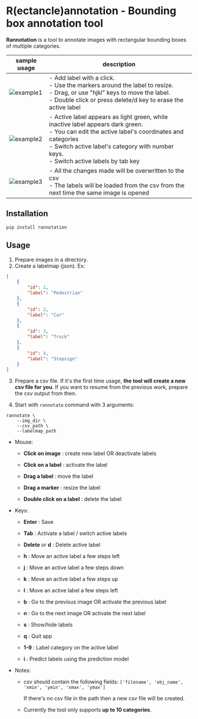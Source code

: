 R(ectancle)annotation - Bounding box annotation tool
===============

**Rannotation** is a tool to annotate images with rectangular bounding boxes of multiple categories.


|  sample usage  |  description  |
| ----- | ----- |
|  ![example1](sample/add_resize_move.gif)  |  - Add label with a click.<br>  - Use the markers around the label to resize.<br>  - Drag, or use "hjkl" keys to move the label.<br>  - Double click or press delete/d key to erase the active label<br>  |
|  ![example2](sample/multilabel.gif)  |  - Active label appears as light green, while inactive label appears dark green.<br>  - You can edit the active label's coordinates and categories<br>  - Switch active label's category with number keys.<br>  - Switch active labels by tab key  |
|  ![example3](sample/csv_resume.gif)  |  - All the changes made will be overwritten to the csv<br>  - The labels will be loaded from the csv from the next time the same image is opened  |



## Installation

```shell
pip install rannotation
```

## Usage

1. Prepare images in a directory.
2. Create a labelmap (json). Ex:

```json
[
    {
        "id": 1,
        "label": "Pedestrian"
    },
    {
        "id": 2,
        "label": "Car"
    },
    {
        "id": 3,
        "label": "Truck"
    },
    {
        "id": 4,
        "label": "Stopsign"
    }
]
```

3. Prepare a csv file. If it's the first time usage, **the tool will create a new csv file for you**. If you want to resume from the previous work, prepare the csv output from then.

4. Start with `rannotate` command with 3 arguments:

```shell
rannotate \
    --img_dir \
    --csv_path \
    --labelmap_path
```

- Mouse:

  - **Click on image** :           create new label OR deactivate labels  

  - **Click on a label** :         activate the label  

  - **Drag a label** :               move the label  

  - **Drag a marker** :             resize the label  

  - **Double click on a label** :  delete the label  



- Keys:

  - **Enter** :  Save  

  - **Tab** :    Activate a label / switch active labels

  - **Delete** or **d** : Delete active label  

  - **h** :      Move an active label a few steps left  

  - **j** :      Move an active label a few steps down  

  - **k** :      Move an active label a few steps up  

  - **l** :      Move an active label a few steps left  

  - **b** :      Go to the previous image OR activate the previous label  

  - **n** :      Go to the next image OR activate the next label  

  - **s** :      Show/hide labels  

  - **q** :      Quit app  

  - **1-9** :    Label category on the active label  

  - **i** :      Predict labels using the prediction model  



- Notes: 

  - csv should contain the following fields:
    `['filename', 'obj_name', 'xmin', 'ymin', 'xmax', 'ymax']`
    
    If there's no csv file in the path then a new csv file will be created.

  - Currently the tool only supports **up to 10 categories**.
